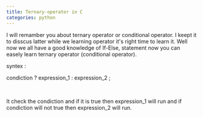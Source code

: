 ```yaml
---
title: Ternary-operator in C
categories: python
---
```


I will remamber you about ternary operator or conditional operator.
I keept it to disscus latter while we learning operator
it's right time to learn it.
Well now we all have a good knowledge of If-Else,
statement now you can easely learn ternary operator (conditional operator).

syntex :

condiction ? expression_1 : expression_2 ;

&nbsp;

It check the condiction and if it is true then expression_1 will run
and if condiction will not true then expression_2 will run.